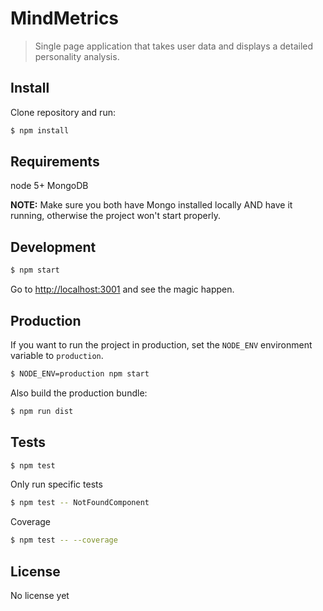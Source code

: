 # MindMetrics
> Single page application that takes user data and displays a detailed personality analysis.

## Install

Clone repository and run:

```sh
$ npm install
```

## Requirements

node 5+
MongoDB

**NOTE:** Make sure you both have Mongo installed locally AND have it running, otherwise the project won't start properly.

## Development

```sh
$ npm start
```

Go to [http://localhost:3001](http://localhost:3001) and see the magic happen.

## Production

If you want to run the project in production, set the `NODE_ENV` environment variable to `production`.

```sh
$ NODE_ENV=production npm start
```

Also build the production bundle:

```sh
$ npm run dist
```

## Tests

```sh
$ npm test
```

Only run specific tests

```sh
$ npm test -- NotFoundComponent
```

Coverage

```sh
$ npm test -- --coverage
```

## License
No license yet
